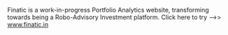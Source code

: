 Finatic is a work-in-progress Portfolio Analytics website, transforming towards being a Robo-Advisory Investment platform.
Click here to try -->> www.finatic.in
